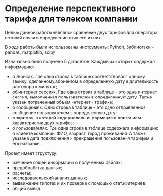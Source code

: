 # **Определение перспективного тарифа для телеком компании** 

Целью данной работы являлось сравнение двух тарифов для оператора сотовой связи и определение лучшего из них.

В ходе работы были использованы инструменты: Python, библиотеки - pandas, matplotlib, scipy

Изначально было получено 5 датасетов. Каждый из которых содержал информацию:
  - о звонках. Где одна строка в таблице соответствовала одному звонку, сделанному абонентом в определенную дату и длительность разговора в минутах; 
  - об интернет сессиях. Где одна строка в таблице - это одна интернет сессия, выполненная пользователем в определенную дату. Также указан потраченный объем интернет - трафика;
  - о сообщениях. Одна строка в таблице - это одно отправленное сообщение пользователем в определенную дату; 
  - о тарифах, в которой содержалась информация с описанием характеристик двух тарифов;
  - о пользователях. Где одна строка в таблице содержала информацию о клиенте компании: ФИО, возраст, город проживания. А также указана дата подключения и прекращения пользования тарифом и его название.

Проект имеет структуру:
  - изучение общей информации о полученных файлах;
  - предобработка данных;
  - расчеты;
  - исследовательский анализ данных;
  - выдвижение гипотез и их проверка с помощью стат.критериев;
  - общий вывод.
